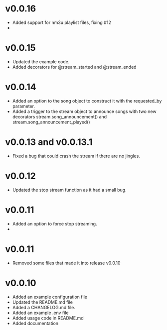 # v0.0.16

* Added support for nm3u playlist files, fixing #12
* 

# v0.0.15

* Updated the example code.
* Added decorators for @stream_started and @stream_ended

# v0.0.14

* Added an option to the song object to construct it with the requested_by parameter.
* Added a trigger to the stream object to announce songs with two new decorators stream.song_announcement()
  and stream.song_announcement_played()


# v0.0.13 and v0.0.13.1
* Fixed a bug that could crash the stream if there are no jingles.

# v0.0.12
* Updated the stop stream function as it had a small bug.

# v0.0.11
* Added an option to force stop streaming.
* 
# v0.0.11

* Removed some files that made it into release v0.0.10

# v0.0.10

* Added an example configuration file
* Updated the README.md file
* Added a CHANGELOG.md file.
* Added an example .env file
* Added usage code in README.md
* Added documentation